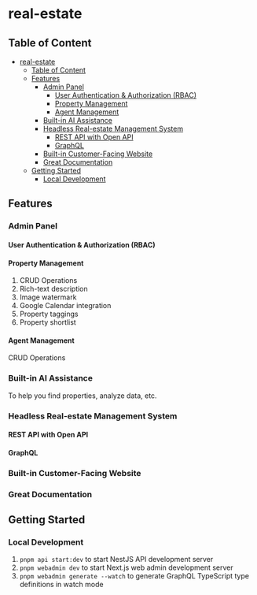 # real-estate

## Table of Content

- [real-estate](#real-estate)
  - [Table of Content](#table-of-content)
  - [Features](#features)
    - [Admin Panel](#admin-panel)
      - [User Authentication \& Authorization (RBAC)](#user-authentication--authorization-rbac)
      - [Property Management](#property-management)
      - [Agent Management](#agent-management)
    - [Built-in AI Assistance](#built-in-ai-assistance)
    - [Headless Real-estate Management System](#headless-real-estate-management-system)
      - [REST API with Open API](#rest-api-with-open-api)
      - [GraphQL](#graphql)
    - [Built-in Customer-Facing Website](#built-in-customer-facing-website)
    - [Great Documentation](#great-documentation)
  - [Getting Started](#getting-started)
    - [Local Development](#local-development)

## Features

### Admin Panel

#### User Authentication & Authorization (RBAC)

#### Property Management

1. CRUD Operations
2. Rich-text description
3. Image watermark
4. Google Calendar integration
5. Property taggings
6. Property shortlist

#### Agent Management

CRUD Operations

### Built-in AI Assistance

To help you find properties, analyze data, etc.

### Headless Real-estate Management System

#### REST API with Open API

#### GraphQL

### Built-in Customer-Facing Website

### Great Documentation

## Getting Started

### Local Development

1. `pnpm api start:dev` to start NestJS API development server
2. `pnpm webadmin dev` to start Next.js web admin development server
3. `pnpm webadmin generate --watch` to generate GraphQL TypeScript type definitions in watch mode

